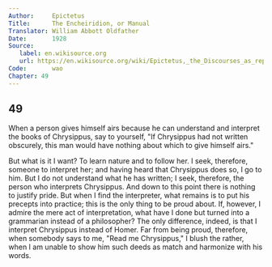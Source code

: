 ```yaml
---
Author:     Epictetus  
Title:      The Encheiridion, or Manual  
Translator: William Abbott Oldfather  
Date:       1928  
Source: 
   label: en.wikisource.org
   url: https://en.wikisource.org/wiki/Epictetus,_the_Discourses_as_reported_by_Arrian,_the_Manual,_and_Fragments/Manual 
Code:       wao  
Chapter: 49
---
```

##  49

When a person gives himself airs because he can understand and interpret the
books of Chrysippus, say to yourself, "If Chrysippus had not written obscurely,
this man would have nothing about which to give himself airs."

But what is it I want? To learn nature and to follow her. I seek, therefore,
someone to interpret her; and having heard that Chrysippus does so, I go to
him. But I do not understand what he has written; I seek, therefore, the person
who interprets Chrysippus. And down to this point there is nothing to justify
pride. But when I find the interpreter, what remains is to put his precepts
into practice; this is the only thing to be proud about. If, however, I admire
the mere act of interpretation, what have I done but turned into a grammarian
instead of a philosopher? The only difference, indeed, is that I interpret
Chrysippus instead of Homer. Far from being proud, therefore, when somebody
says to me, "Read me Chrysippus," I blush the rather, when I am unable to show
him such deeds as match and harmonize with his words.


